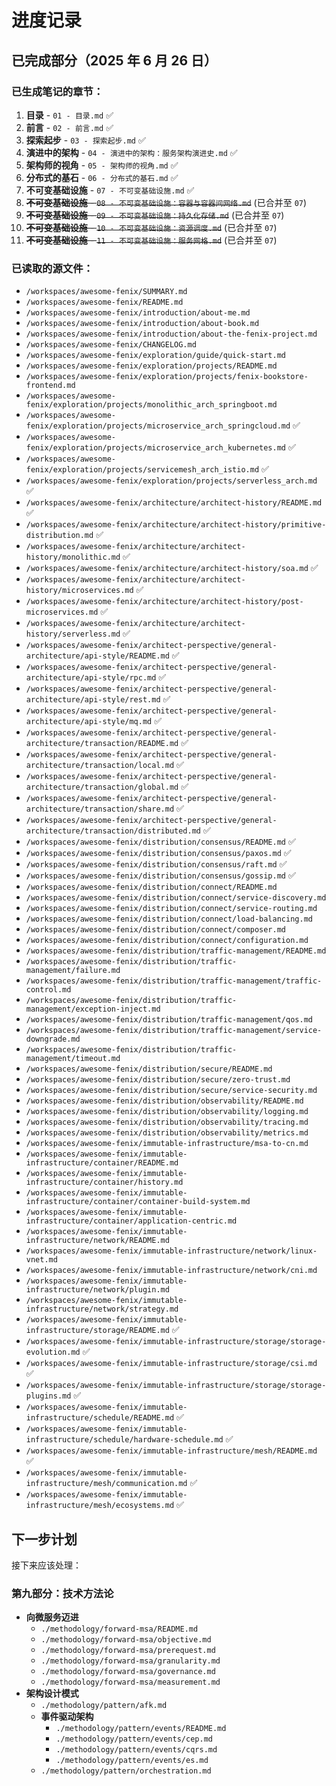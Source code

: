 # 进度记录

## 已完成部分（2025 年 6 月 26 日）

### 已生成笔记的章节：

1.  **目录** - `01 - 目录.md` ✅
2.  **前言** - `02 - 前言.md` ✅
3.  **探索起步** - `03 - 探索起步.md` ✅
4.  **演进中的架构** - `04 - 演进中的架构：服务架构演进史.md` ✅
5.  **架构师的视角** - `05 - 架构师的视角.md` ✅
6.  **分布式的基石** - `06 - 分布式的基石.md` ✅
7.  **不可变基础设施** - `07 - 不可变基础设施.md` ✅
8.  ~~**不可变基础设施** - `08 - 不可变基础设施：容器与容器间网络.md`~~ (已合并至 `07`)
9.  ~~**不可变基础设施** - `09 - 不可变基础设施：持久化存储.md`~~ (已合并至 `07`)
10. ~~**不可变基础设施** - `10 - 不可变基础设施：资源调度.md`~~ (已合并至 `07`)
11. ~~**不可变基础设施** - `11 - 不可变基础设施：服务网格.md`~~ (已合并至 `07`)

### 已读取的源文件：

- `/workspaces/awesome-fenix/SUMMARY.md`
- `/workspaces/awesome-fenix/README.md`
- `/workspaces/awesome-fenix/introduction/about-me.md`
- `/workspaces/awesome-fenix/introduction/about-book.md`
- `/workspaces/awesome-fenix/introduction/about-the-fenix-project.md`
- `/workspaces/awesome-fenix/CHANGELOG.md`
- `/workspaces/awesome-fenix/exploration/guide/quick-start.md`
- `/workspaces/awesome-fenix/exploration/projects/README.md`
- `/workspaces/awesome-fenix/exploration/projects/fenix-bookstore-frontend.md`
- `/workspaces/awesome-fenix/exploration/projects/monolithic_arch_springboot.md`
- `/workspaces/awesome-fenix/exploration/projects/microservice_arch_springcloud.md` ✅
- `/workspaces/awesome-fenix/exploration/projects/microservice_arch_kubernetes.md` ✅
- `/workspaces/awesome-fenix/exploration/projects/servicemesh_arch_istio.md` ✅
- `/workspaces/awesome-fenix/exploration/projects/serverless_arch.md` ✅
- `/workspaces/awesome-fenix/architecture/architect-history/README.md` ✅
- `/workspaces/awesome-fenix/architecture/architect-history/primitive-distribution.md` ✅
- `/workspaces/awesome-fenix/architecture/architect-history/monolithic.md` ✅
- `/workspaces/awesome-fenix/architecture/architect-history/soa.md` ✅
- `/workspaces/awesome-fenix/architecture/architect-history/microservices.md` ✅
- `/workspaces/awesome-fenix/architecture/architect-history/post-microservices.md` ✅
- `/workspaces/awesome-fenix/architecture/architect-history/serverless.md` ✅
- `/workspaces/awesome-fenix/architect-perspective/general-architecture/api-style/README.md` ✅
- `/workspaces/awesome-fenix/architect-perspective/general-architecture/api-style/rpc.md` ✅
- `/workspaces/awesome-fenix/architect-perspective/general-architecture/api-style/rest.md` ✅
- `/workspaces/awesome-fenix/architect-perspective/general-architecture/api-style/mq.md` ✅
- `/workspaces/awesome-fenix/architect-perspective/general-architecture/transaction/README.md` ✅
- `/workspaces/awesome-fenix/architect-perspective/general-architecture/transaction/local.md` ✅
- `/workspaces/awesome-fenix/architect-perspective/general-architecture/transaction/global.md` ✅
- `/workspaces/awesome-fenix/architect-perspective/general-architecture/transaction/share.md` ✅
- `/workspaces/awesome-fenix/architect-perspective/general-architecture/transaction/distributed.md` ✅
- `/workspaces/awesome-fenix/distribution/consensus/README.md` ✅
- `/workspaces/awesome-fenix/distribution/consensus/paxos.md` ✅
- `/workspaces/awesome-fenix/distribution/consensus/raft.md` ✅
- `/workspaces/awesome-fenix/distribution/consensus/gossip.md` ✅
- `/workspaces/awesome-fenix/distribution/connect/README.md`
- `/workspaces/awesome-fenix/distribution/connect/service-discovery.md`
- `/workspaces/awesome-fenix/distribution/connect/service-routing.md`
- `/workspaces/awesome-fenix/distribution/connect/load-balancing.md`
- `/workspaces/awesome-fenix/distribution/connect/composer.md`
- `/workspaces/awesome-fenix/distribution/connect/configuration.md`
- `/workspaces/awesome-fenix/distribution/traffic-management/README.md`
- `/workspaces/awesome-fenix/distribution/traffic-management/failure.md`
- `/workspaces/awesome-fenix/distribution/traffic-management/traffic-control.md`
- `/workspaces/awesome-fenix/distribution/traffic-management/exception-inject.md`
- `/workspaces/awesome-fenix/distribution/traffic-management/qos.md`
- `/workspaces/awesome-fenix/distribution/traffic-management/service-downgrade.md`
- `/workspaces/awesome-fenix/distribution/traffic-management/timeout.md`
- `/workspaces/awesome-fenix/distribution/secure/README.md`
- `/workspaces/awesome-fenix/distribution/secure/zero-trust.md`
- `/workspaces/awesome-fenix/distribution/secure/service-security.md`
- `/workspaces/awesome-fenix/distribution/observability/README.md`
- `/workspaces/awesome-fenix/distribution/observability/logging.md`
- `/workspaces/awesome-fenix/distribution/observability/tracing.md`
- `/workspaces/awesome-fenix/distribution/observability/metrics.md`
- `/workspaces/awesome-fenix/immutable-infrastructure/msa-to-cn.md`
- `/workspaces/awesome-fenix/immutable-infrastructure/container/README.md`
- `/workspaces/awesome-fenix/immutable-infrastructure/container/history.md`
- `/workspaces/awesome-fenix/immutable-infrastructure/container/container-build-system.md`
- `/workspaces/awesome-fenix/immutable-infrastructure/container/application-centric.md`
- `/workspaces/awesome-fenix/immutable-infrastructure/network/README.md`
- `/workspaces/awesome-fenix/immutable-infrastructure/network/linux-vnet.md`
- `/workspaces/awesome-fenix/immutable-infrastructure/network/cni.md`
- `/workspaces/awesome-fenix/immutable-infrastructure/network/plugin.md`
- `/workspaces/awesome-fenix/immutable-infrastructure/network/strategy.md`
- `/workspaces/awesome-fenix/immutable-infrastructure/storage/README.md` ✅
- `/workspaces/awesome-fenix/immutable-infrastructure/storage/storage-evolution.md` ✅
- `/workspaces/awesome-fenix/immutable-infrastructure/storage/csi.md` ✅
- `/workspaces/awesome-fenix/immutable-infrastructure/storage/storage-plugins.md` ✅
- `/workspaces/awesome-fenix/immutable-infrastructure/schedule/README.md` ✅
- `/workspaces/awesome-fenix/immutable-infrastructure/schedule/hardware-schedule.md` ✅
- `/workspaces/awesome-fenix/immutable-infrastructure/mesh/README.md` ✅
- `/workspaces/awesome-fenix/immutable-infrastructure/mesh/communication.md` ✅
- `/workspaces/awesome-fenix/immutable-infrastructure/mesh/ecosystems.md` ✅

## 下一步计划

接下来应该处理：

### 第九部分：技术方法论

- **向微服务迈进**
  - `./methodology/forward-msa/README.md`
  - `./methodology/forward-msa/objective.md`
  - `./methodology/forward-msa/prerequest.md`
  - `./methodology/forward-msa/granularity.md`
  - `./methodology/forward-msa/governance.md`
  - `./methodology/forward-msa/measurement.md`
- **架构设计模式**
  - `./methodology/pattern/afk.md`
  - **事件驱动架构**
    - `./methodology/pattern/events/README.md`
    - `./methodology/pattern/events/cep.md`
    - `./methodology/pattern/events/cqrs.md`
    - `./methodology/pattern/events/es.md`
  - `./methodology/pattern/orchestration.md`
